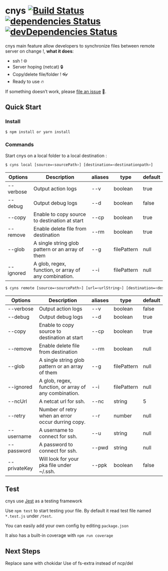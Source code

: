 # cnys [![Build Status](https://travis-ci.org/FabienGreard/cnys.svg?branch=master)](https://travis-ci.org/FabienGreard/cnys)[![dependencies Status](https://david-dm.org/FabienGreard/cnys/status.svg)](https://david-dm.org/FabienGreard/cnys)[![devDependencies Status](https://david-dm.org/FabienGreard/cnys/dev-status.svg)](https://david-dm.org/FabienGreard/cnys?type=dev)

cnys main feature allow developers to synchronize files between remote server on change !, **what it does**:

- ssh ! :globe_with_meridians:
- Server hoping (netcat) :lock:
- Copy/delete file/folder ! :eyeglasses:
- Ready to use :fire:

If something doesn’t work, please [file an issue](https://github.com/FabienGreard/cnys/issues/new) :bug:.

## Quick Start

### Install

```sh
$ npm install or yarn install
```

### Commands

Start cnys on a local folder to a local destination :

```sh
$ cyns local [source=<sourcePath>] [destination=<destinationpath>]
```

| Options   | Description                                           | aliases | type        | default |
| --------- | ----------------------------------------------------- | ------- | ----------- | ------- |
| --verbose | Output action logs                                    | --v     | boolean     | true    |
| --debug   | Output debug logs                                     | --d     | boolean     | false   |
| --copy    | Enable to copy source to destination at start         | --cp    | boolean     | true    |
| --remove  | Enable delete file from destination                   | --rm    | boolean     | true    |
| --glob    | A single string glob pattern or an array of them      | --g     | filePattern | null    |
| --ignored | A glob, regex, function, or array of any combination. | --i     | filePattern | null    |

```sh
$ cyns remote [source=<sourcePath>] [url=<urlString>] [destination=<destinationpath>]
```

| Options      | Description                                           | aliases | type        | default |
| ------------ | ----------------------------------------------------- | ------- | ----------- | ------- |
| --verbose    | Output action logs                                    | --v     | boolean     | false   |
| --debug      | Output debug logs                                     | --d     | boolean     | true    |
| --copy       | Enable to copy source to destination at start         | --cp    | boolean     | true    |
| --remove     | Enable delete file from destination                   | --rm    | boolean     | null    |
| --glob       | A single string glob pattern or an array of them      | --g     | filePattern | null    |
| --ignored    | A glob, regex, function, or array of any combination. | --i     | filePattern | null    |
| --ncUrl      | A netcat url for ssh.                                 | --nc    | string      | 5       |
| --retry      | Number of retry when an error occur durring copy.     | --r     | number      | null    |
| --username   | A username to connect for ssh.                        | --u     | string      | null    |
| --password   | A password to connect for ssh.                        | --pwd   | string      | null    |
| --privateKey | Will look for your pka file under ~/.ssh.             | --ppk   | boolean     | false   |

## Test

cnys use [Jest](https://facebook.github.io/jest/) as a testing framework

Use `npm test` to start testing your file. By default it read test file named `*.test.js` under `/test`.

You can easily add your own config by editing `package.json`

It also has a built-in coverage with `npm run coverage`

## Next Steps

Replace sane with chokidar
Use of fs-extra instead of ncp/del
